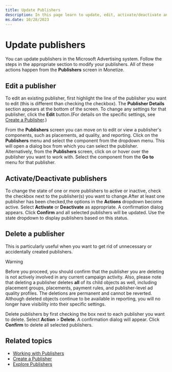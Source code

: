 ```yaml
---
title: Update Publishers
description: In this page learn to update, edit, activate/deactivate and delete a Publisher in the Microsoft Advertising system.
ms.date: 10/28/2023
---
```



# Update publishers

You can update publishers in the Microsoft Advertising system.
Follow the steps in the appropriate section to modify your publishers.
All of these actions happen from the
**Publishers** screen in
Monetize.

## Edit a publisher

To edit an existing publisher, first highlight the line of the publisher
you want to edit (this is different than checking the checkbox). The
**Publisher Details** section appears at
the bottom of the screen. To change any settings for that publisher,
click the **Edit** button.(For details on
the specific settings, see [Create a Publisher](create-a-publisher.md).)

From the **Publishers** screen you can
move on to edit or view a publisher's components, such as placements, ad
quality, and reporting. Click on the
**Publishers** menu and select the
component from the dropdown menu. This will open a dialog box from which
you can select the publisher. Alternatively, from the
**Publishers** screen, click on or
hover over the publisher you want to work with. Select the component
from the **Go to** menu for that
publisher.

## Activate/Deactivate publishers

To change the state of one or more publishers to active or
inactive, check the checkbox next to the publisher(s) you want to
change.After at least one publisher has been checked,the options in the
**Actions** dropdown become active. Select
**Activate** or
**Deactivate** as appropriate. A
confirmation dialog appears. Click
**Confirm** and all selected publishers
will be updated. Use the state dropdown to display publishers based on
this status.

## Delete a publisher

This is particularly useful when you want to get rid of unnecessary or
accidentally created publishers.

> [!WARNING]
> Before you proceed, you should confirm that the publisher you are deleting is not actively involved in any current campaign activity. Also, please note that deleting a publisher deletes **all** of its child objects as well, including placement groups, placements, payment rules, and publisher-level ad quality profiles. The deletions are permanent and cannot be reverted. Although deleted objects continue to be available in reporting, you will no longer have visibility into their specific settings.

Delete publishers by first checking the box next to each publisher you
want to delete. Select **Action** \> **Delete**. A confirmation dialog
will appear. Click **Confirm** to delete
all selected publishers.

## Related topics

- [Working with Publishers](working-with-publishers.md)
- [Create a Publisher](create-a-publisher.md)
- [Explore Publishers](explore-publishers.md)
